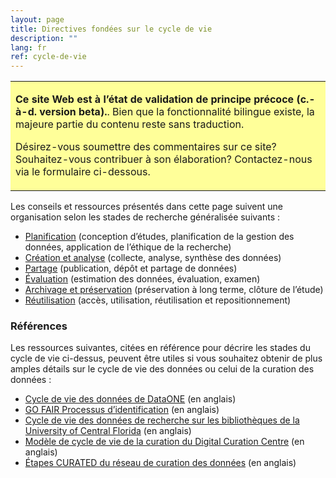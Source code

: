 ```yaml
---
layout: page
title: Directives fondées sur le cycle de vie
description: ""
lang: fr
ref: cycle-de-vie
---
```

<table style="background-color: #ffff99;">
<tbody>
<tr>
<td>
<p><b>Ce site Web est à l’état de validation de principe précoce (c.-à-d. version beta).</b>. Bien que la fonctionnalité bilingue existe, la majeure partie du contenu reste sans traduction.</p>
<p>Désirez-vous soumettre des commentaires sur ce site? Souhaitez-vous contribuer à son élaboration? Contactez-nous via le formulaire ci-dessous.</p>
</td>
</tr>
</tbody>
</table>

Les conseils et ressources présentés dans cette page suivent une organisation selon les stades de recherche généralisée suivants :

* [Planification](planification) (conception d’études, planification de la gestion des données, application de l’éthique de la recherche)
* [Création et analyse](creation-et-analyse) (collecte, analyse, synthèse des données)
* [Partage](partage) (publication, dépôt et partage de données)
* [Évaluation](evaluation) (estimation des données, évaluation, examen)
* [Archivage et préservation](archivage-et-preservation) (préservation à long terme, clôture de l’étude)
* [Réutilisation](reutilisation) (accès, utilisation, réutilisation et repositionnement)

### Références

Les ressources suivantes, citées en référence pour décrire les stades du cycle de vie ci-dessus, peuvent être utiles si vous souhaitez obtenir de plus amples détails sur le cycle de vie des données ou celui de la curation des données :

- [Cycle de vie des données de DataONE](https://old.dataone.org/data-life-cycle) (en anglais)
- [GO FAIR Processus d’identification](https://www.go-fair.org/fair-principles/fairification-process/) (en anglais)
- [Cycle de vie des données de recherche sur les bibliothèques de la University of Central Florida](https://library.ucf.edu/about/departments/scholarly-communication/overview-research-lifecycle/) (en anglais)
- [Modèle de cycle de vie de la curation du Digital Curation Centre](https://www.dcc.ac.uk/guidance/curation-lifecycle-model) (en anglais)
- [Étapes CURATED du réseau de curation des données](https://datacurationnetwork.org/resources/) (en anglais)

